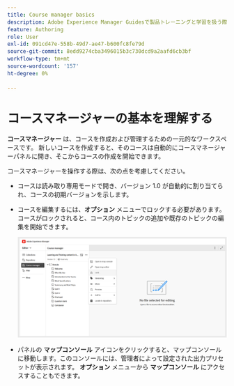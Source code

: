 ```yaml
---
title: Course manager basics
description: Adobe Experience Manager Guidesで製品トレーニングと学習を扱う際は、コースマネージャーの基本を理解します。
feature: Authoring
role: User
exl-id: 091cd47e-558b-49d7-ae47-b600fc8fe79d
source-git-commit: 8edd9274cba3496015b3c730dcd9a2aafd6cb3bf
workflow-type: tm+mt
source-wordcount: '157'
ht-degree: 0%

---
```


# コースマネージャーの基本を理解する

**コースマネージャー** は、コースを作成および管理するための一元的なワークスペースです。 新しいコースを作成すると、そのコースは自動的にコースマネージャーパネルに開き、そこからコースの作成を開始できます。

コースマネージャーを操作する際は、次の点を考慮してください。

- コースは読み取り専用モードで開き、バージョン 1.0 が自動的に割り当てられ、コースの初期バージョンを示します。
- コースを編集するには、**オプション** メニューでロックする必要があります。 コースがロックされると、コース内のトピックの追加や既存のトピックの編集を開始できます。

  ![](assets/course-manager-lock-course.png)
- パネルの **マップコンソール** アイコンをクリックすると、マップコンソールに移動します。このコンソールには、管理者によって設定された出力プリセットが表示されます。 **オプション** メニューから **マップコンソール** にアクセスすることもできます。

